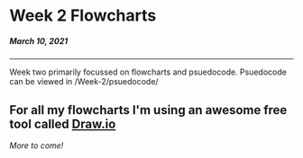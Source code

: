 # Week 2 Flowcharts 
##### March 10, 2021
---

Week two primarily focussed on flowcharts and psuedocode. Psuedocode can be viewed in /Week-2/psuedocode/

For all my flowcharts I'm using an awesome free tool called [Draw.io](https://draw.io/)
---

*More to come!*
